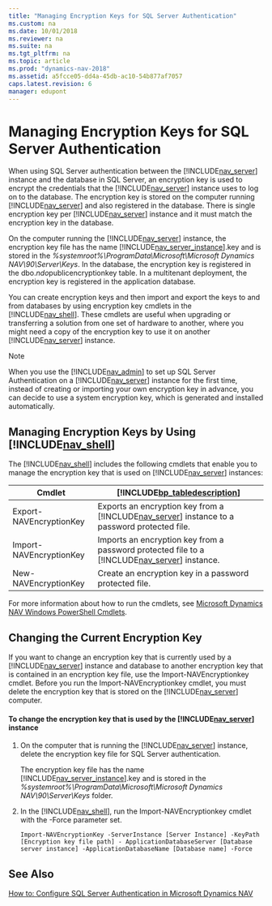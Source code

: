 ```yaml
---
title: "Managing Encryption Keys for SQL Server Authentication"
ms.custom: na
ms.date: 10/01/2018
ms.reviewer: na
ms.suite: na
ms.tgt_pltfrm: na
ms.topic: article
ms.prod: "dynamics-nav-2018"
ms.assetid: a5fcce05-dd4a-45db-ac10-54b877af7057
caps.latest.revision: 6
manager: edupont
---
```

# Managing Encryption Keys for SQL Server Authentication
When using SQL Server authentication between the [!INCLUDE[nav_server](includes/nav_server_md.md)] instance and the database in SQL Server, an encryption key is used to encrypt the credentials that the [!INCLUDE[nav_server](includes/nav_server_md.md)] instance uses to log on to the database. The encryption key is stored on the computer running [!INCLUDE[nav_server](includes/nav_server_md.md)] and also registered in the database. There is single encryption key per [!INCLUDE[nav_server](includes/nav_server_md.md)] instance and it must match the encryption key in the database.  

 On the computer running the [!INCLUDE[nav_server](includes/nav_server_md.md)] instance, the encryption key file has the name [!INCLUDE[nav_server_instance](includes/nav_server_instance_md.md)].key and is stored in the *%systemroot%\\ProgramData\\Microsoft\\Microsoft Dynamics NAV\\90\\Server\\Keys*. In the database, the encryption key is registered in the dbo.$ndo$publicencryptionkey table. In a multitenant deployment, the encryption key is registered in the application database.  

 You can create encryption keys and then import and export the keys to and from databases by using encryption key cmdlets in the [!INCLUDE[nav_shell](includes/nav_shell_md.md)]. These cmdlets are useful when upgrading or transferring a solution from one set of hardware to another, where you might need a copy of the encryption key to use it on another [!INCLUDE[nav_server](includes/nav_server_md.md)] instance.  

> [!NOTE]  
>  When you use the [!INCLUDE[nav_admin](includes/nav_admin_md.md)] to set up SQL Server Authentication on a [!INCLUDE[nav_server](includes/nav_server_md.md)] instance for the first time, instead of creating or importing your own encryption key in advance, you can decide to use a system encryption key, which is generated and installed automatically.  

## Managing Encryption Keys by Using [!INCLUDE[nav_shell](includes/nav_shell_md.md)]  
 The [!INCLUDE[nav_shell](includes/nav_shell_md.md)] includes the following cmdlets that enable you to manage the encryption key that is used on [!INCLUDE[nav_server](includes/nav_server_md.md)] instances:  

|Cmdlet|[!INCLUDE[bp_tabledescription](includes/bp_tabledescription_md.md)]|  
|------------|---------------------------------------|  
|Export-NAVEncryptionKey|Exports an encryption key from a [!INCLUDE[nav_server](includes/nav_server_md.md)] instance to a password protected file.|  
|Import-NAVEncryptionKey|Imports an encryption key from a password protected file to a [!INCLUDE[nav_server](includes/nav_server_md.md)] instance.|  
|New-NAVEncryptionKey|Create an encryption key in a password protected file.|  

 For more information about how to run the cmdlets, see [Microsoft Dynamics NAV Windows PowerShell Cmdlets](Microsoft-Dynamics-NAV-Windows-PowerShell-Cmdlets.md).  

## Changing the Current Encryption Key  
 If you want to change an encryption key that is currently used by a [!INCLUDE[nav_server](includes/nav_server_md.md)] instance and database to another encryption key that is contained in an encryption key file, use the Import-NAVEncryptionkey cmdlet. Before you run the Import-NAVEncryptionkey cmdlet, you must delete the encryption key that is stored on the [!INCLUDE[nav_server](includes/nav_server_md.md)] computer.  

#### To change the encryption key that is used by the [!INCLUDE[nav_server](includes/nav_server_md.md)] instance  

1.  On the computer that is running the [!INCLUDE[nav_server](includes/nav_server_md.md)] instance, delete the encryption key file for SQL Server authentication.  

     The encryption key file has the name [!INCLUDE[nav_server_instance](includes/nav_server_instance_md.md)].key and is stored in the *%systemroot%\\ProgramData\\Microsoft\\Microsoft Dynamics NAV\\90\\Server\\Keys* folder.  

2.  In the [!INCLUDE[nav_shell](includes/nav_shell_md.md)], run the Import-NAVEncryptionkey cmdlet with the -Force parameter set.  

    ```  
    Import-NAVEncryptionKey -ServerInstance [Server Instance] -KeyPath [Encryption key file path] - ApplicationDatabaseServer [Database server instance] -ApplicationDatabaseName [Database name] -Force  
    ```  

## See Also  
 [How to: Configure SQL Server Authentication in Microsoft Dynamics NAV](How-to--Configure-SQL-Server-Authentication-in-Microsoft-Dynamics-NAV.md)
